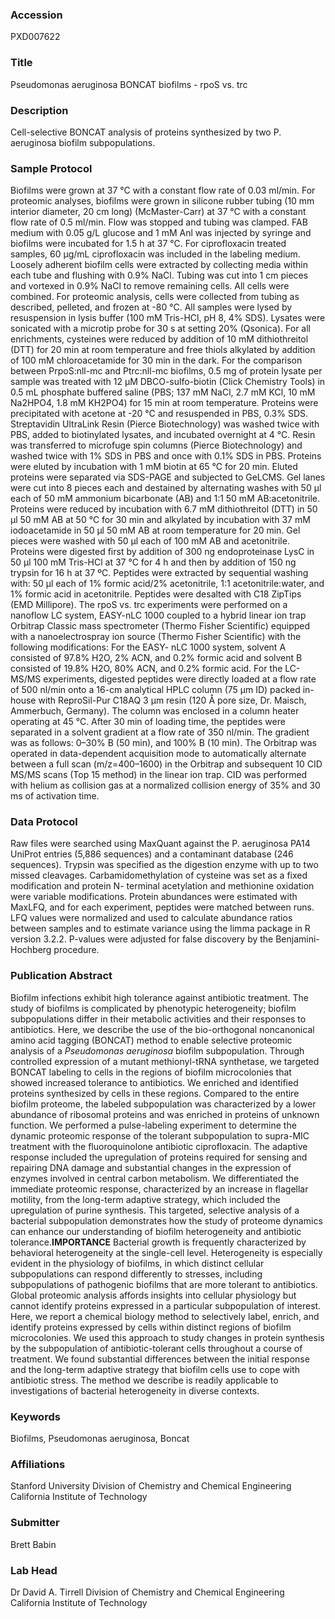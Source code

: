### Accession
PXD007622

### Title
Pseudomonas aeruginosa BONCAT biofilms - rpoS vs. trc

### Description
Cell-selective BONCAT analysis of proteins synthesized by two P. aeruginosa biofilm subpopulations.

### Sample Protocol
Biofilms were grown at 37 °C with a constant flow rate of 0.03 ml/min. For proteomic analyses, biofilms were grown in silicone rubber tubing (10 mm interior diameter, 20 cm long) (McMaster-Carr) at 37 °C with a constant flow rate of 0.5 ml/min. Flow was stopped and tubing was clamped. FAB medium with 0.05 g/L glucose and 1 mM Anl was injected by syringe and biofilms were incubated for 1.5 h at 37 °C. For ciprofloxacin treated samples, 60 µg/mL ciprofloxacin was included in the labeling medium. Loosely adherent biofilm cells were extracted by collecting media within each tube and flushing with 0.9% NaCl. Tubing was cut into 1 cm pieces and vortexed in 0.9% NaCl to remove remaining cells. All cells were combined. For proteomic analysis, cells were collected from tubing as described, pelleted, and frozen at -80 °C.  All samples were lysed by resuspension in lysis buffer (100 mM Tris-HCl, pH 8, 4% SDS). Lysates were sonicated with a microtip probe for 30 s at setting 20% (Qsonica). For all enrichments, cysteines were reduced by addition of 10 mM dithiothreitol (DTT) for 20 min at room temperature and free thiols alkylated by addition of 100 mM chloroacetamide for 30 min in the dark.  For the comparison between PrpoS:nll-mc and Ptrc:nll-mc biofilms, 0.5 mg of protein lysate per sample was treated with 12 μM DBCO-sulfo-biotin (Click Chemistry Tools) in 0.5 mL phosphate buffered saline (PBS; 137 mM NaCl, 2.7 mM KCl, 10 mM Na2HPO4, 1.8 mM KH2PO4)  for 15 min at room temperature. Proteins were precipitated with acetone at -20 °C and resuspended in PBS, 0.3% SDS. Streptavidin UltraLink Resin (Pierce Biotechnology) was washed twice with PBS, added to biotinylated lysates, and incubated overnight at 4 °C. Resin was transferred to microfuge spin columns (Pierce Biotechnology) and washed twice with 1% SDS in PBS and once with 0.1% SDS in PBS. Proteins were eluted by incubation with 1 mM biotin at 65 °C for 20 min. Eluted proteins were separated via SDS-PAGE and subjected to GeLCMS.  Gel lanes were cut into 8 pieces each and destained by alternating washes with 50 μl each of 50 mM ammonium bicarbonate (AB) and 1:1 50 mM AB:acetonitrile. Proteins were reduced by incubation with 6.7 mM dithiothreitol (DTT) in 50 μl 50 mM AB at 50 °C for 30 min and alkylated by incubation with 37 mM iodoacetamide in 50 μl 50 mM AB at room temperature for 20 min. Gel pieces were washed with 50 μl each of 100 mM AB and acetonitrile. Proteins were digested first by addition of 300 ng endoproteinase LysC in 50 μl 100 mM Tris-HCl at 37 °C for 4 h and then by addition of 150 ng trypsin for 16 h at 37 ºC. Peptides were extracted by sequential washing with: 50 μl each of 1% formic acid/2% acetonitrile, 1:1 acetonitrile:water, and 1% formic acid in acetonitrile. Peptides were desalted with C18 ZipTips (EMD Millipore).  The rpoS vs. trc experiments were performed on a nanoflow LC system, EASY-nLC 1000 coupled to a hybrid linear ion trap Orbitrap Classic mass spectrometer (Thermo Fisher Scientific) equipped with a nanoelectrospray ion source (Thermo Fisher Scientific) with the following modifications: For the EASY- nLC 1000 system, solvent A consisted of 97.8% H2O, 2% ACN, and 0.2% formic acid and solvent B consisted of 19.8% H2O, 80% ACN, and 0.2% formic acid. For the LC-MS/MS experiments, digested peptides were directly loaded at a flow rate of 500 nl/min onto a 16-cm analytical HPLC column (75 μm ID) packed in-house with ReproSil-Pur C18AQ 3 μm resin (120 Å pore size, Dr. Maisch, Ammerbuch, Germany). The column was enclosed in a column heater operating at 45 °C. After 30 min of loading time, the peptides were separated in a solvent gradient at a flow rate of 350 nl/min. The gradient was as follows: 0–30% B (50 min), and 100% B (10 min). The Orbitrap was operated in data-dependent acquisition mode to automatically alternate between a full scan (m/z=400–1600) in the Orbitrap and subsequent 10 CID MS/MS scans (Top 15 method) in the linear ion trap. CID was performed with helium as collision gas at a normalized collision energy of 35% and 30 ms of activation time.

### Data Protocol
Raw files were searched using MaxQuant against the P. aeruginosa PA14 UniProt entries (5,886 sequences) and a contaminant database (246 sequences). Trypsin was specified as the digestion enzyme with up to two missed cleavages. Carbamidomethylation of cysteine was set as a fixed modification and protein N- terminal acetylation and methionine oxidation were variable modifications. Protein abundances were estimated with MaxLFQ, and for each experiment, peptides were matched between runs. LFQ values were normalized and used to calculate abundance ratios between samples and to estimate variance using the limma package in R version 3.2.2. P-values were adjusted for false discovery by the Benjamini-Hochberg procedure.

### Publication Abstract
Biofilm infections exhibit high tolerance against antibiotic treatment. The study of biofilms is complicated by phenotypic heterogeneity; biofilm subpopulations differ in their metabolic activities and their responses to antibiotics. Here, we describe the use of the bio-orthogonal noncanonical amino acid tagging (BONCAT) method to enable selective proteomic analysis of a <i>Pseudomonas aeruginosa</i> biofilm subpopulation. Through controlled expression of a mutant methionyl-tRNA synthetase, we targeted BONCAT labeling to cells in the regions of biofilm microcolonies that showed increased tolerance to antibiotics. We enriched and identified proteins synthesized by cells in these regions. Compared to the entire biofilm proteome, the labeled subpopulation was characterized by a lower abundance of ribosomal proteins and was enriched in proteins of unknown function. We performed a pulse-labeling experiment to determine the dynamic proteomic response of the tolerant subpopulation to supra-MIC treatment with the fluoroquinolone antibiotic ciprofloxacin. The adaptive response included the upregulation of proteins required for sensing and repairing DNA damage and substantial changes in the expression of enzymes involved in central carbon metabolism. We differentiated the immediate proteomic response, characterized by an increase in flagellar motility, from the long-term adaptive strategy, which included the upregulation of purine synthesis. This targeted, selective analysis of a bacterial subpopulation demonstrates how the study of proteome dynamics can enhance our understanding of biofilm heterogeneity and antibiotic tolerance.<b>IMPORTANCE</b> Bacterial growth is frequently characterized by behavioral heterogeneity at the single-cell level. Heterogeneity is especially evident in the physiology of biofilms, in which distinct cellular subpopulations can respond differently to stresses, including subpopulations of pathogenic biofilms that are more tolerant to antibiotics. Global proteomic analysis affords insights into cellular physiology but cannot identify proteins expressed in a particular subpopulation of interest. Here, we report a chemical biology method to selectively label, enrich, and identify proteins expressed by cells within distinct regions of biofilm microcolonies. We used this approach to study changes in protein synthesis by the subpopulation of antibiotic-tolerant cells throughout a course of treatment. We found substantial differences between the initial response and the long-term adaptive strategy that biofilm cells use to cope with antibiotic stress. The method we describe is readily applicable to investigations of bacterial heterogeneity in diverse contexts.

### Keywords
Biofilms, Pseudomonas aeruginosa, Boncat

### Affiliations
Stanford University
Division of Chemistry and Chemical Engineering California Institute of Technology

### Submitter
Brett Babin

### Lab Head
Dr David A. Tirrell
Division of Chemistry and Chemical Engineering California Institute of Technology



